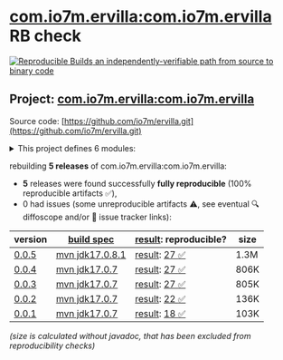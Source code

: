 [com.io7m.ervilla:com.io7m.ervilla](https://central.sonatype.com/artifact/com.io7m.ervilla/com.io7m.ervilla/versions) RB check
=======

[![Reproducible Builds](https://reproducible-builds.org/images/logos/rb.svg) an independently-verifiable path from source to binary code](https://reproducible-builds.org/)

## Project: [com.io7m.ervilla:com.io7m.ervilla](https://central.sonatype.com/artifact/com.io7m.ervilla/com.io7m.ervilla/versions)

Source code: [https://github.com/io7m/ervilla.git](https://github.com/io7m/ervilla.git)

<details><summary>This project defines 6 modules:</summary>

* [com.io7m.ervilla:com.io7m.ervilla](https://central.sonatype.com/artifact/com.io7m.ervilla/com.io7m.ervilla/0.0.5)
* [com.io7m.ervilla:com.io7m.ervilla.api](https://central.sonatype.com/artifact/com.io7m.ervilla/com.io7m.ervilla.api/0.0.5)
* [com.io7m.ervilla:com.io7m.ervilla.native_exec](https://central.sonatype.com/artifact/com.io7m.ervilla/com.io7m.ervilla.native_exec/0.0.5)
* [com.io7m.ervilla:com.io7m.ervilla.postgres](https://central.sonatype.com/artifact/com.io7m.ervilla/com.io7m.ervilla.postgres/0.0.5)
* [com.io7m.ervilla:com.io7m.ervilla.test_extension](https://central.sonatype.com/artifact/com.io7m.ervilla/com.io7m.ervilla.test_extension/0.0.5)
* [com.io7m.ervilla:com.io7m.ervilla.tests](https://central.sonatype.com/artifact/com.io7m.ervilla/com.io7m.ervilla.tests/0.0.5)
</details>

rebuilding **5 releases** of com.io7m.ervilla:com.io7m.ervilla:
- **5** releases were found successfully **fully reproducible** (100% reproducible artifacts :white_check_mark:),
- 0 had issues (some unreproducible artifacts :warning:, see eventual :mag: diffoscope and/or :memo: issue tracker links):

| version | [build spec](/BUILDSPEC.md) | [result](https://reproducible-builds.org/docs/jvm/): reproducible? | size |
| -- | --------- | ------ | -- |
| [0.0.5](https://central.sonatype.com/artifact/com.io7m.ervilla/com.io7m.ervilla/0.0.5/pom) | [mvn jdk17.0.8.1](com.io7m.ervilla-0.0.5.buildspec) | [result](com.io7m.ervilla-0.0.5.buildinfo): [27 :white_check_mark: ](com.io7m.ervilla-0.0.5.buildcompare) | 1.3M |
| [0.0.4](https://central.sonatype.com/artifact/com.io7m.ervilla/com.io7m.ervilla/0.0.4/pom) | [mvn jdk17.0.7](com.io7m.ervilla-0.0.4.buildspec) | [result](com.io7m.ervilla-0.0.4.buildinfo): [27 :white_check_mark: ](com.io7m.ervilla-0.0.4.buildcompare) | 806K |
| [0.0.3](https://central.sonatype.com/artifact/com.io7m.ervilla/com.io7m.ervilla/0.0.3/pom) | [mvn jdk17.0.7](com.io7m.ervilla-0.0.3.buildspec) | [result](com.io7m.ervilla-0.0.3.buildinfo): [27 :white_check_mark: ](com.io7m.ervilla-0.0.3.buildcompare) | 805K |
| [0.0.2](https://central.sonatype.com/artifact/com.io7m.ervilla/com.io7m.ervilla/0.0.2/pom) | [mvn jdk17.0.7](com.io7m.ervilla-0.0.2.buildspec) | [result](com.io7m.ervilla-0.0.2.buildinfo): [22 :white_check_mark: ](com.io7m.ervilla-0.0.2.buildcompare) | 136K |
| [0.0.1](https://central.sonatype.com/artifact/com.io7m.ervilla/com.io7m.ervilla/0.0.1/pom) | [mvn jdk17.0.7](com.io7m.ervilla-0.0.1.buildspec) | [result](com.io7m.ervilla-0.0.1.buildinfo): [18 :white_check_mark: ](com.io7m.ervilla-0.0.1.buildcompare) | 103K |

<i>(size is calculated without javadoc, that has been excluded from reproducibility checks)</i>
